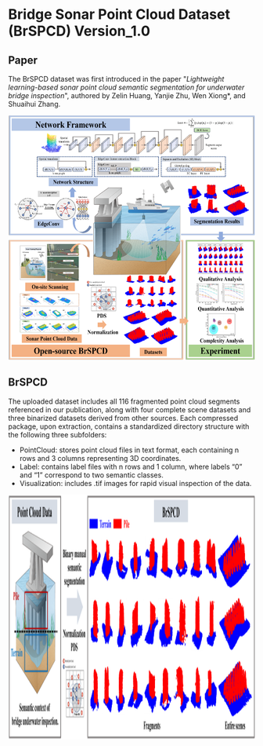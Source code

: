 # Bridge Sonar Point Cloud Dataset (BrSPCD) Version_1.0


## Paper
The BrSPCD dataset was first introduced in the paper "*Lightweight learning-based sonar point cloud semantic segmentation for underwater bridge inspection*", authored by Zelin Huang, Yanjie Zhu, Wen Xiong*, and Shuaihui Zhang.

<p align="center"><img src="GA.png" alt="file" width="600" height="500">

## BrSPCD

The uploaded dataset includes all 116 fragmented point cloud segments referenced in our publication, along with four complete scene datasets and three binarized datasets derived from other sources. Each compressed package, upon extraction, contains a standardized directory structure with the following three subfolders:
- PointCloud: stores point cloud files in text format, each containing n rows and 3 columns representing 3D coordinates.
- Label: contains label files with n rows and 1 column, where labels “0” and “1” correspond to two semantic classes.
- Visualization: includes .tif images for rapid visual inspection of the data.

<p align="center"><img src="Dataset overview.png" alt="file" width="600" height="500">
